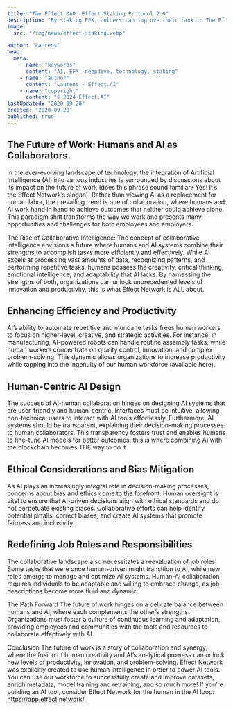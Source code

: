 ```yaml
---
title: "The Effect DAO: Effect Staking Protocol 2.0"
description: "By staking EFX, holders can improve their rank in The Effect DAO. Achieving a high rank has many benefits like vote casting, fee reward collection, and gaining privileges on the dApp level."
image:
  src: "/img/news/effect-staking.webp"

author: "Laurens"
head:
  meta:
    - name: "keywords"
      content: "AI, EFX, deepdive, technology, staking"
    - name: "author"
      content: "Laurens - Effect.AI"
    - name: "copyright"
      content: "© 2024 Effect.AI"
lastUpdated: "2020-09-20"
created: "2020-09-20"
published: true
---
```


## The Future of Work: Humans and AI as Collaborators.

In the ever-evolving landscape of technology, the integration of Artificial Intelligence (AI) into various industries is surrounded by discussions about its impact on the future of work (does this phrase sound familiar? Yes! It’s the Effect Network’s slogan). Rather than viewing AI as a replacement for human labor, the prevailing trend is one of collaboration, where humans and AI work hand in hand to achieve outcomes that neither could achieve alone. This paradigm shift transforms the way we work and presents many opportunities and challenges for both employees and employers.

The Rise of Collaborative Intelligence: The concept of collaborative
intelligence envisions a future where humans and AI systems combine their strengths to accomplish tasks more efficiently and effectively. While AI excels at processing vast amounts of data, recognizing patterns, and performing repetitive tasks, humans possess the creativity, critical thinking, emotional intelligence, and adaptability that AI lacks. By harnessing the strengths of both, organizations can unlock unprecedented levels of innovation and productivity, this is what Effect Network is ALL about.

## Enhancing Efficiency and Productivity

AI’s ability to automate repetitive and mundane tasks frees human workers to focus on higher-level, creative, and strategic activities. For instance, in manufacturing, AI-powered robots can handle routine assembly tasks, while human workers concentrate on quality control, innovation, and complex problem-solving. This dynamic allows organizations to increase productivity while tapping into the ingenuity of our human workforce (available here).

## Human-Centric AI Design

The success of AI-human collaboration hinges on designing AI systems that are user-friendly and human-centric. Interfaces must be intuitive, allowing non-technical users to interact with AI tools effortlessly. Furthermore, AI systems should be transparent, explaining their decision-making processes to human collaborators. This transparency fosters trust and enables humans to fine-tune AI models for better outcomes, this is where combining AI with the blockchain becomes THE way to do it.

## Ethical Considerations and Bias Mitigation

As AI plays an increasingly integral role in decision-making processes, concerns about bias and ethics come to the forefront. Human oversight is vital to ensure that AI-driven decisions align with ethical standards and do not perpetuate existing biases. Collaborative efforts can help identify potential pitfalls, correct biases, and create AI systems that promote fairness and inclusivity.

## Redefining Job Roles and Responsibilities

The collaborative landscape also necessitates a reevaluation of job roles. Some tasks that were once human-driven might transition to AI, while new roles emerge to manage and optimize AI systems. Human-AI collaboration requires individuals to be adaptable and willing to embrace change, as job descriptions become more fluid and dynamic.

The Path Forward
The future of work hinges on a delicate balance between humans and AI, where each complements the other’s strengths. Organizations must foster a culture of continuous learning and adaptation, providing employees and communities with the tools and resources to collaborate effectively with AI.

Conclusion
The future of work is a story of collaboration and synergy, where the fusion of human creativity and AI’s analytical prowess can unlock new levels of productivity, innovation, and problem-solving. Effect Network was explicitly created to use human intelligence in order to power AI tools. You can use our workforce to successfully create and improve datasets, enrich metadata, model training and retraining, and so much more! If you’re building an AI tool, consider Effect Network for the human in the AI loop: https://app.effect.network/.

